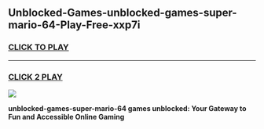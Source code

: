 
## Unblocked-Games-unblocked-games-super-mario-64-Play-Free-xxp7i
<h3>
<a href="https://premium76.site?title=unblocked-games-super-mario-64&ref=23A">CLICK TO PLAY</a></h3>
<hr>

<h3>
<a href="https://premium76.site?title=unblocked-games-super-mario-64&ref=23A">CLICK 2 PLAY</a>
  
</h3>

<a href="https://premium76.site?title=unblocked-games-super-mario-64&ref=23A"><img src="https://clearcache.store/games.png"></a>


**unblocked-games-super-mario-64 games unblocked: Your Gateway to Fun and Accessible Online Gaming**
